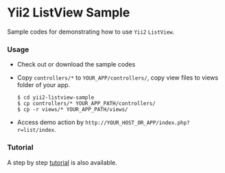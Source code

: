 # Yii2 ListView Sample

Sample codes for demonstrating how to use `Yii2` `ListView`.

### Usage

* Check out or download the sample codes
* Copy `controllers/*` to `YOUR_APP/controllers/`, copy view files to views folder of your app.

	```
	$ cd yii2-listview-sample
	$ cp controllers/* YOUR_APP_PATH/controllers/
	$ cp -r views/* YOUR_APP_PATH/views/
	```

* Access demo action by `http://YOUR_HOST_OR_APP/index.php?r=list/index`.

### Tutorial

A step by step [tutorial](http://www.codevoila.com/post/35/yii2-listview-example-sample-codes "Yii2 ListView Example: Sample Codes") is also available.

